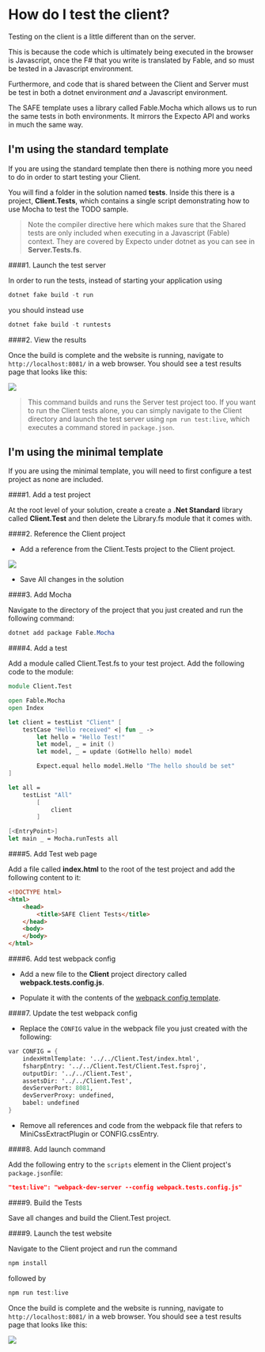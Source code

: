 # How do I test the client?

Testing on the client is a little different than on the server.

This is because the code which is ultimately being executed in the browser is Javascript, once the F# that you write is translated by Fable, and so must be tested in a Javascript environment.

Furthermore, and code that is shared between the Client and Server must be test in both a dotnet environment _and_ a Javascript environment.

The SAFE template uses a library called Fable.Mocha which allows us to run the same tests in both environments. It mirrors the Expecto API and works in much the same way.

## **I'm using the standard template**

If you are using the standard template then there is nothing more you need to do in order to start testing your Client.

You will find a folder in the solution named **tests**. Inside this there is a project, **Client.Tests**, which contains a single script demonstrating how to use Mocha to test the TODO sample.

>Note the compiler directive here which makes sure that the Shared tests are only included when executing in a Javascript (Fable) context. They are covered by Expecto under dotnet as you can see in **Server.Tests.fs**.

####1. Launch the test server

In order to run the tests, instead of starting your application using
```powershell
dotnet fake build -t run
```
you should instead use
```powershell
dotnet fake build -t runtests
```

####2. View the results

Once the build is complete and the website is running, navigate to `http://localhost:8081/` in a web browser. You should see a test results page that looks like this:

<img src="../../../img/mocha-results.png"/>

> This command builds and runs the Server test project too. If you want to run the Client tests alone, you can simply navigate to the Client directory and launch the test server using `npm run test:live`, which executes a command stored in `package.json`.

## **I'm using the minimal template**

If you are using the minimal template, you will need to first configure a test project as none are included.

####1. Add a test project

At the root level of your solution, create a create a **.Net Standard** library called **Client.Test** and then delete the Library.fs module that it comes with.

####2. Reference the Client project

- Add a reference from the Client.Tests project to the Client project.

<img src="../../../img/client-ref.png"/>

- Save All changes in the solution

####3. Add Mocha

Navigate to the directory of the project that you just created and run the following command:

```powershell
dotnet add package Fable.Mocha
```
####4. Add a test

Add a module called Client.Test.fs to your test project. Add the following code to the module:
```fsharp
module Client.Test

open Fable.Mocha
open Index

let client = testList "Client" [
    testCase "Hello received" <| fun _ ->
        let hello = "Hello Test!"
        let model, _ = init ()
        let model, _ = update (GotHello hello) model

        Expect.equal hello model.Hello "The hello should be set"
]

let all =
    testList "All"
        [
            client
        ]

[<EntryPoint>]
let main _ = Mocha.runTests all
```

####5. Add Test web page

Add a file called **index.html** to the root of the test project and add the following content to it:
```html
<!DOCTYPE html>
<html>
    <head>
        <title>SAFE Client Tests</title>
    </head>
    <body>
    </body>
</html>
```

####6. Add test webpack config

- Add a new file to the **Client** project directory called **webpack.tests.config.js**.

- Populate it with the contents of the [webpack config template](https://github.com/fable-compiler/webpack-config-template/blob/master/webpack.config.js).

####7. Update the test webpack config

- Replace the `CONFIG` value in the webpack file you just created with the following:
```fsharp
var CONFIG = {
    indexHtmlTemplate: '../../Client.Test/index.html',
    fsharpEntry: '../../Client.Test/Client.Test.fsproj',
    outputDir: '../../Client.Test',
    assetsDir: '../../Client.Test',
    devServerPort: 8081,
    devServerProxy: undefined,
    babel: undefined
}
```

- Remove all references and code from the webpack file that refers to MiniCssExtractPlugin or CONFIG.cssEntry.

####8. Add launch command

Add the following entry to the `scripts` element in the Client project's `package.json`file:

```json
"test:live": "webpack-dev-server --config webpack.tests.config.js"
```

####9. Build the Tests

Save all changes and build the Client.Test project.

####9. Launch the test website

Navigate to the Client project and run the command

```powershell
npm install
```
followed by
```powershell
npm run test:live
```

Once the build is complete and the website is running, navigate to `http://localhost:8081/` in a web browser. You should see a test results page that looks like this:

<img src="../../../img/mocha-min-results.png"/>